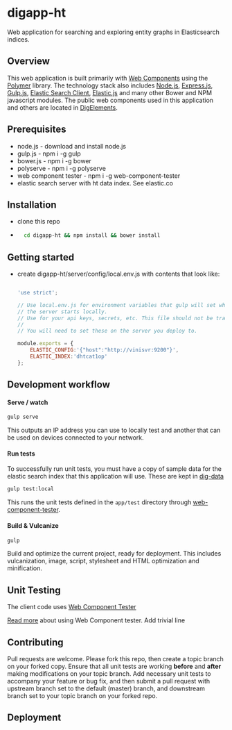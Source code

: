 
# digapp-ht
Web application for searching and exploring entity graphs in Elasticsearch indices.


## Overview
This web application is built primarily with [Web Components](https://developer.mozilla.org/en-US/docs/Web/Web_Components) using the [Polymer](https://github.com/Polymer/polymer) library.  The technology stack also includes [Node.js](https://nodejs.org/en/), [Express.js](http://expressjs.com), [Gulp.js](gulpjs.com), [Elastic Search Client](https://www.elastic.co/guide/en/elasticsearch/client/javascript-api/current/index.html), [Elastic.js](https://github.com/fullscale/elastic.js/) and many other Bower and NPM javascript modules.  The public web components used in this application and others are located in [DigElements](https://github.com/DigElements).

## Prerequisites
* node.js - download and install node.js
* gulp.js - npm i -g gulp
* bower.js - npm i -g bower
* polyserve - npm i -g polyserve
* web component tester - npm i -g web-component-tester
* elastic search server with ht data index.  See elastic.co

## Installation
* clone this repo
* 
  ```sh
    cd digapp-ht && npm install && bower install
  ```

## Getting started
* create digapp-ht/server/config/local.env.js with contents that look like:

    ```JavaScript

    'use strict';

    // Use local.env.js for environment variables that gulp will set when 
    // the server starts locally.
    // Use for your api keys, secrets, etc. This file should not be tracked by git.
    //
    // You will need to set these on the server you deploy to.

    module.exports = {
        ELASTIC_CONFIG:'{"host":"http://vinisvr:9200"}',
        ELASTIC_INDEX:'dhtcat1op'
    };
  ```
  
## Development workflow

#### Serve / watch

```sh
gulp serve
```

This outputs an IP address you can use to locally test and another that can be used on devices connected to your network.

#### Run tests
To successfully run unit tests, you must have a copy of sample data for the elastic search index that this application
will use.  These are kept in [dig-data](https://github.com/usc-isi-i2/dig-data/tree/master/sample-datasets/dig2app)

```sh
gulp test:local
```

This runs the unit tests defined in the `app/test` directory through [web-component-tester](https://github.com/Polymer/web-component-tester).

#### Build & Vulcanize

```sh
gulp
```

Build and optimize the current project, ready for deployment. This includes vulcanization, image, script, stylesheet and HTML optimization and minification.


## Unit Testing

The client code uses [Web Component Tester](https://github.com/Polymer/web-component-tester) 

[Read more](https://github.com/Polymer/web-component-tester#html-suites) about using Web Component tester.
Add trivial line

## Contributing
Pull requests are welcome.  Please fork this repo, then create a topic branch on your forked copy.  Ensure that all unit tests are working **before** and **after** making modifications on your topic branch.  Add necessary unit tests to accompany your feature or bug fix, and then submit a pull request with upstream branch set to the default (master) branch, and downstream branch set to your topic branch on your forked repo.

## Deployment




